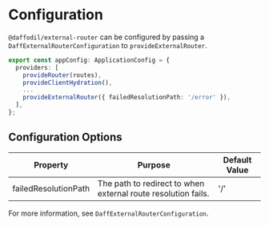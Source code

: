 # Configuration

`@daffodil/external-router` can be configured by passing a `DaffExternalRouterConfiguration` to `provideExternalRouter`.

```ts
export const appConfig: ApplicationConfig = {
  providers: [
    provideRouter(routes),
    provideClientHydration(),
    ...
    provideExternalRouter({ failedResolutionPath: '/error' }),
  ],
};
```

## Configuration Options

| Property             | Purpose                                                       | Default Value |
| -------------------- | ------------------------------------------------------------- | ------------- |
| failedResolutionPath | The path to redirect to when external route resolution fails. | '/'           |

For more information, see `DaffExternalRouterConfiguration`.
